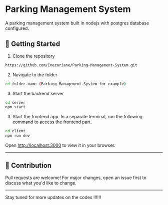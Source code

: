 # Parking Management System
 A parking management system built in nodejs with postgres database configured.

## 🚀 Getting Started

1. Clone the repository  
```bash
https://github.com/Inezariane/Parking-Management-System.git
```

2. Navigate to the folder  
```bash
cd folder-name (Parking-Management-System for example)
```
3. Start the backend server
```bash
cd server
npm start
```
3. Start the frontend app.
In a separate terminal, run the following command to access the frontend part.
```bash
cd client 
npm run dev
```
Open [http://localhost:3000](http://localhost:3000) to view it in your browser.

---

## 🙌 Contribution

Pull requests are welcome! For major changes, open an issue first to discuss what you'd like to change.

---

Stay tuned for more updates on the codes !!!!!!



